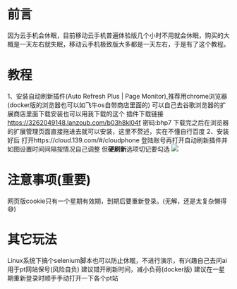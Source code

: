 # 前言
因为云手机会休眠，目前移动云手机普遍体验版几个小时不用就会休眠，购买的大概是一天左右就失眠，移动云手机极致版大多都是一天左右，于是有了这个教程。
# 教程
1、安装自动刷新插件(Auto Refresh Plus | Page Monitor),推荐用chrome浏览器(docker版的浏览器也可以如飞牛os自带商店里面的)
可以自己去谷歌浏览器的扩展商店里面下载安装也可以用我下载的这个
插件下载链接
https://3262049148.lanzoub.com/b03h8kl04f
密码:bhp7
下载完之后在浏览器的扩展管理页面直接拖进去就可以安装，这里不赘述，实在不懂自行百度
2、安装好后
打开https://cloud.139.com/#/cloudphone
登陆账号再打开自动刷新插件并如图设置时间间隔按情况自己调整
但**硬刷新**选项切记要勾选
<img src="https://vip.123pan.cn/1681970/yk6baz03t0m000d7w33g66k9qplbkdxtDIQ1DIr0Dcx2DIry.png">
# 注意事项(重要)
网页版cookie只有一个星期有效期，到期后要重新登录。(无解，还是太复杂懒得😅)
# 其它玩法
Linux系统下搞个selenium脚本也可以防止休眠，不进行演示，有兴趣自己去问ai
用于pt网站保号(风险自负)
建议错开刷新时间，减小负荷(docker版)
建议在一星期重新登录时顺手手动打开一下各个pt站